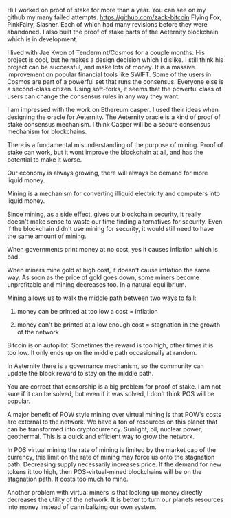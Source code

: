 Hi I worked on proof of stake for more than a year. You can see on my github my many failed attempts. https://github.com/zack-bitcoin Flying Fox, PinkFairy, Slasher. Each of which had many revisions before they were abandoned. I also built the proof of stake parts of the Aeternity blockchain which is in development.

I lived with Jae Kwon of Tendermint/Cosmos for a couple months. His project is cool, but he makes a design decision which I dislike. I still think his project can be successful, and make lots of money. It is a massive improvement on popular financial tools like SWIFT. Some of the users in Cosmos are part of a powerful set that runs the consensus. Everyone else is a second-class citizen. Using soft-forks, it seems that the powerful class of users can change the consensus rules in any way they want.

I am impressed with the work on Ethereum casper. I used their ideas when designing the oracle for Aeternity. The Aeternity oracle is a kind of proof of stake consensus mechanism. I think Casper will be a secure consensus mechanism for blockchains.

There is a fundamental misunderstanding of the purpose of mining. Proof of stake can work, but it wont improve the blockchain at all, and has the potential to make it worse.

Our economy is always growing, there will always be demand for more liquid money.

Mining is a mechanism for converting illiquid electricity and computers into liquid money.

Since mining, as a side effect, gives our blockchain security, it really doesn't make sense to waste our time finding alternatives for security. Even if the blockchain didn't use mining for security, it would still need to have the same amount of mining.


When governments print money at no cost, yes it causes inflation which is bad.

When miners mine gold at high cost, it doesn't cause inflation the same way. As soon as the price of gold goes down, some miners become unprofitable and mining decreases too. In a natural equilibrium.

Mining allows us to walk the middle path between two ways to fail:

1) money can be printed at too low a cost = inflation

2) money can't be printed at a low enough cost = stagnation in the growth of the network


Bitcoin is on autopilot. Sometimes the reward is too high, other times it is too low. It only ends up on the middle path occasionally at random.

In Aeternity there is a governance mechanism, so the community can update the block reward to stay on the middle path.

You are correct that censorship is a big problem for proof of stake. I am not sure if it can be solved, but even if it was solved, I don't think POS will be popular.

A major benefit of POW style mining over virtual mining is that POW's costs are external to the network. We have a ton of resources on this planet that can be transformed into cryptocurrency. Sunlight, oil, nuclear power, geothermal. This is a quick and efficient way to grow the network.

In POS virtual mining the rate of mining is limited by the market cap of the currency, this limit on the rate of mining may force us onto the stagnation path. Decreasing supply necessarily increases price. If the demand for new tokens it too high, then POS-virtual-mined blockchains will be on the stagnation path. It costs too much to mine.

Another problem with virtual miners is that locking up money directly decreases the utility of the network. It is better to turn our planets resources into money instead of cannibalizing our own system.
